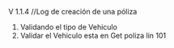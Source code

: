 V 1.1.4  //Log de  creación de una póliza

1. Validando el tipo de Vehiculo
2. Validar el Vehiculo esta en Get poliza lin 101